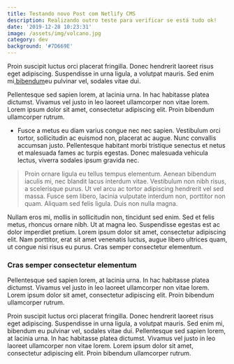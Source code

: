 ```yaml
---
title: Testando novo Post com Netlify CMS
description: Realizando outro teste para verificar se está tudo ok!
date: '2019-12-28 10:23:31'
image: /assets/img/volcano.jpg
category: dev
background: '#7D669E'
---
```

Proin suscipit luctus orci placerat fringilla. Donec hendrerit laoreet risus eget adipiscing. Suspendisse in urna ligula, a volutpat mauris. Sed enim mi,[bibendum](http://google.com/)eu pulvinar vel, sodales vitae dui.

Pellentesque sed sapien lorem, at lacinia urna. In hac habitasse platea dictumst. Vivamus vel justo in leo laoreet ullamcorper non vitae lorem. Lorem ipsum dolor sit amet, consectetur adipiscing elit. Proin bibendum ullamcorper rutrum.

* Fusce a metus eu diam varius congue nec nec sapien. Vestibulum orci tortor, sollicitudin ac euismod non, placerat ac augue. Nunc convallis accumsan justo. Pellentesque habitant morbi tristique senectus et netus et malesuada fames ac turpis egestas. Donec malesuada vehicula lectus, viverra sodales ipsum gravida nec.

> Proin ornare ligula eu tellus tempus elementum. Aenean bibendum iaculis mi, nec blandit lacus interdum vitae. Vestibulum non nibh risus, a scelerisque purus. Ut vel arcu ac tortor adipiscing hendrerit vel sed massa. Fusce sem libero, lacinia vulputate interdum non, porttitor non quam. Aliquam sed felis ligula. Duis non nulla magna.

Nullam eros mi, mollis in sollicitudin non, tincidunt sed enim. Sed et felis metus, rhoncus ornare nibh. Ut at magna leo. Suspendisse egestas est ac dolor imperdiet pretium. Lorem ipsum dolor sit amet, consectetur adipiscing elit. Nam porttitor, erat sit amet venenatis luctus, augue libero ultrices quam, ut congue nisi risus eu purus. Cras semper consectetur elementum.

### Cras semper consectetur elementum

Pellentesque sed sapien lorem, at lacinia urna. In hac habitasse platea dictumst. Vivamus vel justo in leo laoreet ullamcorper non vitae lorem. Lorem ipsum dolor sit amet, consectetur adipiscing elit. Proin bibendum ullamcorper rutrum.

Proin suscipit luctus orci placerat fringilla. Donec hendrerit laoreet risus eget adipiscing. Suspendisse in urna ligula, a volutpat mauris. Sed enim mi, bibendum eu pulvinar vel, sodales vitae dui. Pellentesque sed sapien lorem, at lacinia urna. In hac habitasse platea dictumst. Vivamus vel justo in leo laoreet ullamcorper non vitae lorem. Lorem ipsum dolor sit amet, consectetur adipiscing elit. Proin bibendum ullamcorper rutrum.
